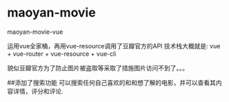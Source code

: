 # maoyan-movie
maoyan-movie-vue

运用vue全家桶，再用vue-resource调用了豆瓣官方的API
技术栈大概就是: vue + vue-router + vue-resource + vue-cli

貌似豆瓣官方为了防止图片被盗取等采取了措施图片访问不到了。。。

##添加了搜索功能
可以搜索任何自己喜欢的和和想了解的电影，并可以查看其内容详情，评分和评论.

